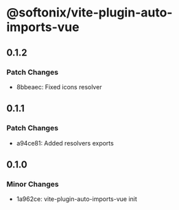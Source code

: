 # @softonix/vite-plugin-auto-imports-vue

## 0.1.2

### Patch Changes

- 8bbeaec: Fixed icons resolver

## 0.1.1

### Patch Changes

- a94ce81: Added resolvers exports

## 0.1.0

### Minor Changes

- 1a962ce: vite-plugin-auto-imports-vue init
